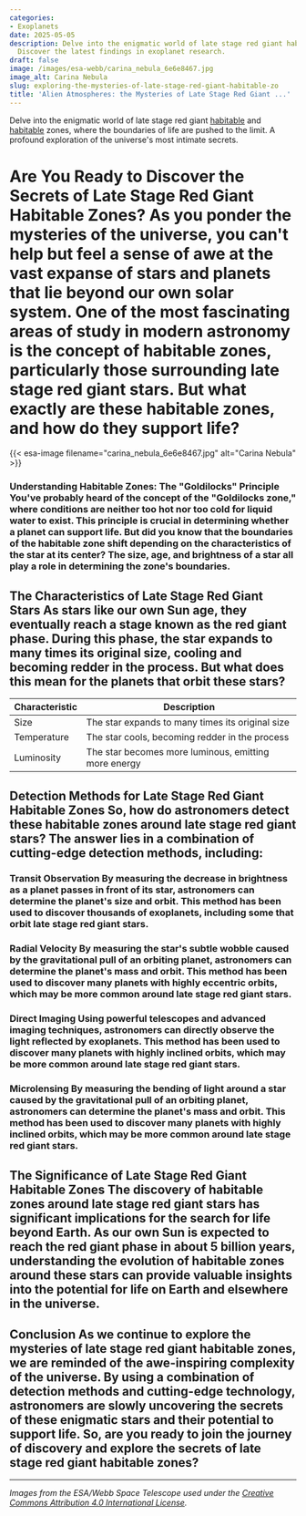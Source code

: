 ```yaml
---
categories:
- Exoplanets
date: 2025-05-05
description: Delve into the enigmatic world of late stage red giant habitable zones,...
  Discover the latest findings in exoplanet research.
draft: false
image: /images/esa-webb/carina_nebula_6e6e8467.jpg
image_alt: Carina Nebula
slug: exploring-the-mysteries-of-late-stage-red-giant-habitable-zo
title: 'Alien Atmospheres: the Mysteries of Late Stage Red Giant ...'
---
```


Delve into the enigmatic world of late stage red giant [habitable](/blog/exploring-the-habitable-zones-of-sun-like-stars-a-quest-for-) and [habitable](/blog/habitable-zones-around-[stars](/blog/binary-stars-and-giant-planets-forge-a-new-understanding-of-)-that-emit-mostly-infrared-light/) zones, where the boundaries of life are pushed to the limit. A profound exploration of the universe's most intimate secrets.

# Are You Ready to Discover the Secrets of Late Stage Red Giant Habitable Zones? As you ponder the mysteries of the universe, you can't help but feel a sense of awe at the vast expanse of stars and planets that lie beyond our own solar system. One of the most fascinating areas of study in modern astronomy is the concept of habitable zones, particularly those surrounding late stage red giant stars. But what exactly are these habitable zones, and how do they support life?
{{< esa-image filename="carina_nebula_6e6e8467.jpg" alt="Carina Nebula" >}}



 ### Understanding Habitable Zones: The "Goldilocks" Principle You've probably heard of the concept of the "Goldilocks zone," where conditions are neither too hot nor too cold for liquid water to exist. This principle is crucial in determining whether a planet can support life. But did you know that the boundaries of the habitable zone shift depending on the characteristics of the star at its center? The size, age, and brightness of a star all play a role in determining the zone's boundaries.

 ## The Characteristics of Late Stage Red Giant Stars As stars like our own Sun age, they eventually reach a stage known as the red giant phase. During this phase, the star expands to many times its original size, cooling and becoming redder in the process. But what does this mean for the planets that orbit these stars?

 | **Characteristic** | **Description** |
| --- | --- |
| Size | The star expands to many times its original size |
| Temperature | The star cools, becoming redder in the process |
| Luminosity | The star becomes more luminous, emitting more energy | ### The Impact of Late Stage Red Giant Stars on Habitable Zones As late stage red giant stars evolve, their habitable zones undergo significant changes. The increasing size and luminosity of the star cause the zone to shift outward, potentially engulfing planets that were once too cold to support liquid water. But what about the planets that were once too hot? Do they become habitable as the star cools?

 ## Detection Methods for Late Stage Red Giant Habitable Zones So, how do astronomers detect these habitable zones around late stage red giant stars? The answer lies in a combination of cutting-edge detection methods, including:

 ### Transit Observation By measuring the decrease in brightness as a planet passes in front of its star, astronomers can determine the planet's size and orbit. This method has been used to discover thousands of exoplanets, including some that orbit late stage red giant stars.

 ### Radial Velocity By measuring the star's subtle wobble caused by the gravitational pull of an orbiting planet, astronomers can determine the planet's mass and orbit. This method has been used to discover many planets with highly eccentric orbits, which may be more common around late stage red giant stars.

 ### Direct Imaging Using powerful telescopes and advanced imaging techniques, astronomers can directly observe the light reflected by exoplanets. This method has been used to discover many planets with highly inclined orbits, which may be more common around late stage red giant stars.

 ### Microlensing By measuring the bending of light around a star caused by the gravitational pull of an orbiting planet, astronomers can determine the planet's mass and orbit. This method has been used to discover many planets with highly inclined orbits, which may be more common around late stage red giant stars.

 ## The Significance of Late Stage Red Giant Habitable Zones The discovery of habitable zones around late stage red giant stars has significant implications for the search for life beyond Earth. As our own Sun is expected to reach the red giant phase in about 5 billion years, understanding the evolution of habitable zones around these stars can provide valuable insights into the potential for life on Earth and elsewhere in the universe.

 ## Conclusion As we continue to explore the mysteries of late stage red giant habitable zones, we are reminded of the awe-inspiring complexity of the universe. By using a combination of detection methods and cutting-edge technology, astronomers are slowly uncovering the secrets of these enigmatic stars and their potential to support life. So, are you ready to join the journey of discovery and explore the secrets of late stage red giant habitable zones?

---

*Images from the ESA/Webb Space Telescope used under the [Creative Commons Attribution 4.0 International License](https://creativecommons.org/licenses/by/4.0).*
